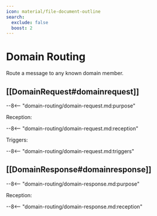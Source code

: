 ```yaml
---
icon: material/file-document-outline
search:
  exclude: false
  boost: 2
---
```


# Domain Routing

Route a message to any known domain member.

## [[DomainRequest#domainrequest]]

--8<-- "domain-routing/domain-request.md:purpose"

Reception:

--8<-- "domain-routing/domain-request.md:reception"

Triggers:

--8<-- "domain-routing/domain-request.md:triggers"

## [[DomainResponse#domainresponse]]

--8<-- "domain-routing/domain-response.md:purpose"

Reception:

--8<-- "domain-routing/domain-response.md:reception"
